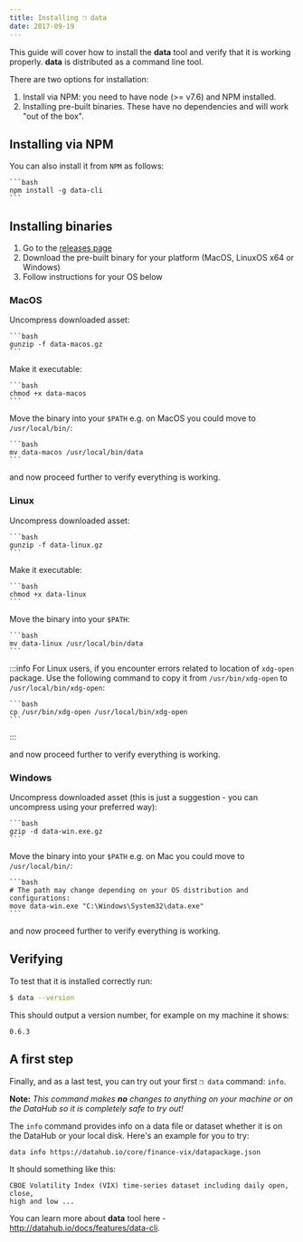 ```yaml
---
title: Installing ❒ data
date: 2017-09-19
---
```


This guide will cover how to install the **data** tool and verify that it is working properly. **data** is distributed as a command line tool.

There are two options for installation:

1. Install via NPM: you need to have node (>= v7.6) and NPM installed.
2. Installing pre-built binaries. These have no dependencies and will work "out of the box".

## Installing via NPM

You can also install it from `NPM` as follows:

    ```bash
    npm install -g data-cli
    ```

## Installing binaries

1. Go to the [releases page](/download)
2. Download the pre-built binary for your platform (MacOS, LinuxOS x64 or Windows)
3. Follow instructions for your OS below

### MacOS

Uncompress downloaded asset:

    ```bash
    gunzip -f data-macos.gz
    ```

Make it executable:

    ```bash
    chmod +x data-macos
    ```

Move the binary into your `$PATH` e.g. on MacOS you could move to `/usr/local/bin/`:

    ```bash
    mv data-macos /usr/local/bin/data
    ```

and now proceed further to verify everything is working.

### Linux

Uncompress downloaded asset:

    ```bash
    gunzip -f data-linux.gz
    ```

Make it executable:

    ```bash
    chmod +x data-linux
    ```

Move the binary into your `$PATH`:

    ```bash
    mv data-linux /usr/local/bin/data
    ```

:::info
For Linux users, if you encounter errors related to location of `xdg-open` package. Use the following command to copy it from `/usr/bin/xdg-open` to `/usr/local/bin/xdg-open`:

    ```bash
    cp /usr/bin/xdg-open /usr/local/bin/xdg-open
    ```
:::

and now proceed further to verify everything is working.

### Windows

Uncompress downloaded asset (this is just a suggestion - you can uncompress using your preferred way):

    ```bash
    gzip -d data-win.exe.gz
    ```

Move the binary into your `$PATH` e.g. on Mac you could move to `/usr/local/bin/`:

    ```bash
    # The path may change depending on your OS distribution and configurations:
    move data-win.exe "C:\Windows\System32\data.exe"
    ```

and now proceed further to verify everything is working.

## Verifying

To test that it is installed correctly run:

```bash
$ data --version
```

This should output a version number, for example on my machine it shows:

```
0.6.3
```

## A first step

Finally, and as a last test, you can try out your first `❒ data` command: `info`.

**Note:** *This command makes **no** changes to anything on your machine or on the DataHub so it is completely safe to try out!*

The `info` command provides info on a data file or dataset whether it is on the DataHub or your local disk. Here's an example for you to try:

```bash
data info https://datahub.io/core/finance-vix/datapackage.json
```

It should something like this:

```cli-output
CBOE Volatility Index (VIX) time-series dataset including daily open, close,
high and low ...
```

You can learn more about **data** tool here - http://datahub.io/docs/features/data-cli.
